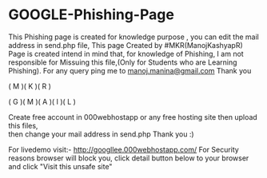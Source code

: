# GOOGLE-Phishing-Page
This Phishing page is created for knowledge purpose , you can edit the mail address in send.php file, 
This page Created by #MKR(ManojKashyapR)
Page is created intend in mind that, for knowledge of Phishing,
I am not responsible for Missuing this file,(Only for Students who are Learning Phishing).
For any query ping me to manoj.manina@gmail.com
Thank you
         
 ( M )( K )( R )          

 ( G )( M )( A )( I )( L )
 
 
 Create free account in 000webhostapp or any free hosting site then upload this files,  
 then change your mail address in send.php
 Thank you :)
 
For livedemo visit:- http://googllee.000webhostapp.com/ 
For Security reasons browser will block you, click detail button below to your browser and click "Visit this unsafe site"
